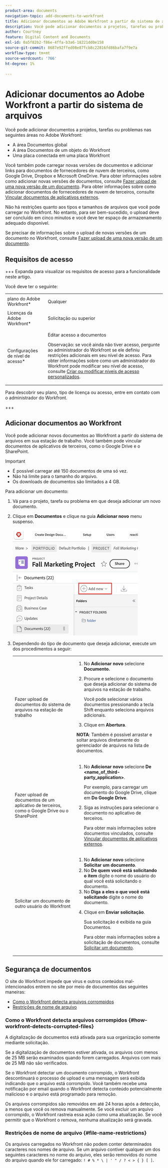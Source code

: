 ```yaml
---
product-area: documents
navigation-topic: add-documents-to-workfront
title: Adicionar documentos ao Adobe Workfront a partir do sistema de arquivos
description: Você pode adicionar documentos a projetos, tarefas ou problemas em várias áreas no Adobe Workfront.
author: Courtney
feature: Digital Content and Documents
exl-id: 0a5f82b2-f86e-4ffa-b3a6-18221dd0e158
source-git-commit: 8687e92ffed08e87fcb8c22816fd86bafa7f9e7a
workflow-type: tm+mt
source-wordcount: '766'
ht-degree: 1%

---
```


# Adicionar documentos ao Adobe Workfront a partir do sistema de arquivos

Você pode adicionar documentos a projetos, tarefas ou problemas nas seguintes áreas no Adobe Workfront:

* A área Documentos global
* A área Documentos de um objeto do Workfront
* Uma placa conectada em uma placa Workfront

Você também pode carregar novas versões de documentos e adicionar links para documentos de fornecedores de nuvem de terceiros, como Google Drive, Dropbox e Microsoft OneDrive. Para obter informações sobre como adicionar novas versões de documentos, consulte [Fazer upload de uma nova versão de um documento](../../documents/managing-documents/upload-new-document-version.md). Para obter informações sobre como adicionar documentos de fornecedores de nuvem de terceiros, consulte [Vincular documentos de aplicativos externos](../../documents/adding-documents-to-workfront/link-documents-from-external-apps.md).

Não há restrições quanto aos tipos e tamanhos de arquivos que você pode carregar no Workfront. No entanto, para ser bem-sucedido, o upload deve ser concluído em cinco minutos e você deve ter espaço de armazenamento adequado disponível.

Se precisar de informações sobre o upload de novas versões de um documento no Workfront, consulte [Fazer upload de uma nova versão de um documento](../../documents/managing-documents/upload-new-document-version.md).

## Requisitos de acesso

+++ Expanda para visualizar os requisitos de acesso para a funcionalidade neste artigo.

Você deve ter o seguinte:

<table style="table-layout:auto"> 
 <col> 
 <col> 
 <tbody> 
  <tr> 
   <td role="rowheader">plano do Adobe Workfront*</td> 
   <td> <p> Qualquer</p> </td> 
  </tr> 
  <tr> 
   <td role="rowheader">Licenças da Adobe Workfront*</td> 
   <td> <p>Solicitação ou superior</p> </td> 
  </tr> 
  <tr> 
   <td role="rowheader">Configurações de nível de acesso*</td> 
   <td> <p>Editar acesso a documentos</p> <p>Observação: se você ainda não tiver acesso, pergunte ao administrador do Workfront se ele definiu restrições adicionais em seu nível de acesso. Para obter informações sobre como um administrador do Workfront pode modificar seu nível de acesso, consulte <a href="../../administration-and-setup/add-users/configure-and-grant-access/create-modify-access-levels.md" class="MCXref xref">Criar ou modificar níveis de acesso personalizados</a>.</p> </td> 
  </tr> 
 </tbody> 
</table>

Para descobrir seu plano, tipo de licença ou acesso, entre em contato com o administrador do Workfront.

+++

## Adicionar documentos ao Workfront

Você pode adicionar novos documentos ao Workfront a partir do sistema de arquivos em sua estação de trabalho. Você também pode vincular documentos de aplicativos de terceiros, como o Google Drive e o SharePoint.

>[!IMPORTANT]
>
>* É possível carregar até 150 documentos de uma só vez.
>* Não há limite para o tamanho do arquivo.
>* Os downloads de documentos são limitados a 4 GB.

Para adicionar um documento:

1. Vá para o projeto, tarefa ou problema em que deseja adicionar um novo documento.
1. Clique em **Documentos** e clique na guia **Adicionar novo** menu suspenso.

   ![](assets/add-new-doc.png)

1. Dependendo do tipo de documento que deseja adicionar, execute um dos procedimentos a seguir:

   <table style="table-layout:auto"> 
    <col> 
    <col> 
    <tbody> 
     <tr> 
      <td role="rowheader">Fazer upload de documentos do sistema de arquivos na estação de trabalho</td> 
      <td> 
       <ol> 
        <li value="1">No <strong>Adicionar novo</strong> selecione <strong>Documento.</strong></li> 
        <li value="2"> <p>Procure e selecione o documento que deseja adicionar do sistema de arquivos na estação de trabalho.<br></p> <p>Você pode selecionar vários documentos pressionando a tecla Shift enquanto seleciona arquivos adicionais.</p> </li> 
        <li value="3">Clique em <strong>Abertura</strong>.</li> 
       </ol> 
       <p><b>NOTA</b>: Também é possível arrastar e soltar arquivos diretamente do gerenciador de arquivos na lista de documentos.</td> 
     </tr> 
     <tr> 
      <td role="rowheader">Fazer upload de documentos de um aplicativo de terceiros, como o Google Drive ou o SharePoint</td> 
      <td> 
       <ol> 
        <li value="1"> <p>No <strong>Adicionar novo</strong> selecione <strong>De &lt;name_of_third-party_application&gt;</strong>.</p> <p>Por exemplo, para carregar um documento do Google Drive, clique em <strong>Do Google Drive</strong>.</p> </li> 
        <li value="2"> <p>Siga as instruções para selecionar o documento no aplicativo de terceiros.<br></p> <p>Para obter mais informações sobre documentos vinculados, consulte <a href="../../documents/adding-documents-to-workfront/link-documents-from-external-apps.md" class="MCXref xref">Vincular documentos de aplicativos externos</a>.</p> </li> 
       </ol> </td> 
     </tr> 
     <tr> 
      <td role="rowheader">Solicitar um documento de outro usuário do Workfront</td> 
      <td> 
       <ol> 
        <li value="1">No <strong>Adicionar novo</strong> selecione <strong>Solicitar um documento</strong>.</li> 
        <li value="2">No <strong>De quem você está solicitando o item</strong> digite o nome do usuário do qual você está solicitando o documento.</li> 
        <li value="3">No <strong>Diga a eles o que você está solicitando</strong> digite o nome do documento.</li> 
        <li value="4"> <p>Clique em <strong>Enviar solicitação</strong>.</p> <p>Sua solicitação é exibida na guia Documentos.</p> <p>Para obter mais informações sobre a solicitação de documentos, consulte <a href="../../documents/adding-documents-to-workfront/request-a-document.md" class="MCXref xref">Solicitar um documento</a>.</p> </li> 
       </ol> </td> 
     </tr> 
    </tbody> 
   </table>

## Segurança de documentos

O site do Workfront impede que vírus e outros conteúdos mal-intencionados entrem no site por meio de documentos das seguintes maneiras:

* [Como o Workfront detecta arquivos corrompidos](#how-workfront-detects-corrupted-files)
* [Restrições de nome de arquivo](#file-name-restrictions)

### Como o Workfront detecta arquivos corrompidos {#how-workfront-detects-corrupted-files}

A digitalização de documentos está ativada para sua organização somente mediante solicitação.

Se a digitalização de documentos estiver ativada, os arquivos com menos de 25 MB serão examinados quando forem carregados. Arquivos com mais de 25 MB não são verificados.

Se o Workfront detectar um documento corrompido, o Workfront descontinuará o processo de upload e uma mensagem será exibida indicando que o arquivo está corrompido. Você também recebe uma notificação por email quando o Workfront detecta conteúdo potencialmente malicioso e o arquivo está programado para remoção.

Os arquivos corrompidos são removidos em até 24 horas após a detecção, a menos que você os remova manualmente. Se você excluir um arquivo corrompido, o Workfront rastreia essa ação como uma atualização. Se você permitir que o Workfront o remova, nenhuma atualização será gravada.

### Restrições de nome de arquivo {#file-name-restrictions}

Os arquivos carregados no Workfront não podem conter determinados caracteres nos nomes de arquivo. Se um arquivo contiver qualquer um dos seguintes caracteres no nome do arquivo, eles serão removidos do nome do arquivo quando ele for carregado: `! # % * \ | ' " / ? < > { } [ ]`.
